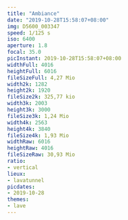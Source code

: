 ```yaml
---
title: "Ambiance"
date: "2019-10-28T15:58:07+08:00"
img: D5600_003347
speed: 1/125 s
iso: 6400
aperture: 1.8
focal: 35.0
picInstant: 2019-10-28T15:58:07+08:00
widthFull: 4016
heightFull: 6016
fileSizeFull: 4,27 Mio
width2k: 1282
height2k: 1920
fileSize2k: 325,77 kio
width3k: 2003
height3k: 3000
fileSize3k: 1,24 Mio
width4k: 2563
height4k: 3840
fileSize4k: 1,93 Mio
widthRaw: 6016
heightRaw: 4016
fileSizeRaw: 30,93 Mio
ratio:
- vertical
lieux:
- lavatunnel
picdates:
- 2019-10-28
themes:
- lave
---
```


